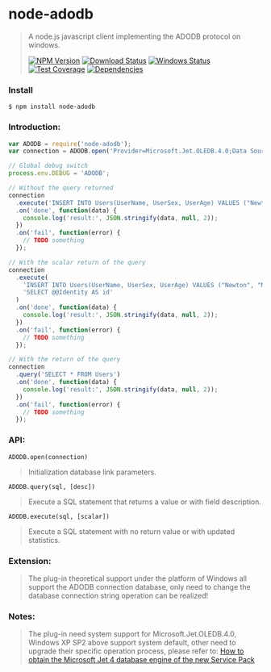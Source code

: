 # node-adodb

>A node.js javascript client implementing the ADODB protocol on windows.
>
>[![NPM Version][npm-image]][npm-url]
>[![Download Status][download-image]][npm-url]
>[![Windows Status][appveyor-image]][appveyor-url]
>[![Test Coverage][coveralls-image]][coveralls-url]
>[![Dependencies][david-image]][david-url]

### Install
```
$ npm install node-adodb
```

### Introduction:
```js
var ADODB = require('node-adodb');
var connection = ADODB.open('Provider=Microsoft.Jet.OLEDB.4.0;Data Source=node-adodb.mdb;');

// Global debug switch
process.env.DEBUG = 'ADODB';

// Without the query returned
connection
  .execute('INSERT INTO Users(UserName, UserSex, UserAge) VALUES ("Newton", "Male", 25)')
  .on('done', function(data) {
    console.log('result:', JSON.stringify(data, null, 2));
  })
  .on('fail', function(error) {
    // TODO something
  });

// With the scalar return of the query
connection
  .execute(
    'INSERT INTO Users(UserName, UserSex, UserAge) VALUES ("Newton", "Male", 25)',
    'SELECT @@Identity AS id'
  )
  .on('done', function(data) {
    console.log('result:', JSON.stringify(data, null, 2));
  })
  .on('fail', function(error) {
    // TODO something
  });

// With the return of the query
connection
  .query('SELECT * FROM Users')
  .on('done', function(data) {
    console.log('result:', JSON.stringify(data, null, 2));
  })
  .on('fail', function(error) {
    // TODO something
  });
```

### API:
`ADODB.open(connection)`
>Initialization database link parameters.

`ADODB.query(sql, [desc])`
>Execute a SQL statement that returns a value or with field description.

`ADODB.execute(sql, [scalar])`
>Execute a SQL statement with no return value or with updated statistics.

### Extension:
>The plug-in theoretical support under the platform of Windows all support the ADODB connection database, only need to change the database connection string operation can be realized!

### Notes:
>The plug-in need system support for Microsoft.Jet.OLEDB.4.0, Windows XP SP2 above support system default, other need to upgrade their specific operation process, please refer to:
[How to obtain the Microsoft Jet 4 database engine of the new Service Pack](http://support2.microsoft.com/kb/239114/en-us)

[npm-image]: https://img.shields.io/npm/v/node-adodb.svg?style=flat-square
[npm-url]: https://www.npmjs.org/package/node-adodb
[download-image]: https://img.shields.io/npm/dm/node-adodb.svg?style=flat-square
[appveyor-image]: https://img.shields.io/appveyor/ci/nuintun/node-adodb.svg?style=flat-square&label=windows
[appveyor-url]: https://ci.appveyor.com/project/nuintun/node-adodb
[coveralls-image]: http://img.shields.io/coveralls/nuintun/node-adodb/master.svg?style=flat-square
[coveralls-url]: https://coveralls.io/r/nuintun/node-adodb?branch=master
[david-image]: https://img.shields.io/david/nuintun/node-adodb.svg?style=flat-square
[david-url]: https://david-dm.org/nuintun/node-adodb

